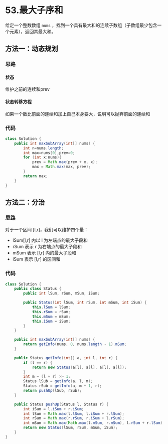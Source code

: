 # 53.最大子序和

给定一个整数数组 `nums` ，找到一个具有最大和的连续子数组（子数组最少包含一个元素），返回其最大和。

## 方法一：动态规划

### 思路

#### 状态

维护之前的连续和prev

#### 状态转移方程

如果一个数比前面的连续和加上自己本身要大，说明可以抛弃前面的连续和

### 代码

```java
class Solution {
    public int maxSubArray(int[] nums) {
        int n=nums.length;
        int max=nums[0],prev=0;
        for (int x:nums){
            prev = Math.max(prev + x, x);
            max = Math.max(max, prev);
        }
        return max;
    }
}
```

## 方法二：分治

### 思路

对于一个区间 [l,r]，我们可以维护四个量：

- lSum[l,r] 内以 l 为左端点的最大子段和
- rSum 表示 r 为右端点的最大子段和
- mSum 表示 [l,r] 内的最大子段和
- iSum 表示 [l,r] 的区间和

### 代码

```java
class Solution {
    public class Status {
        public int lSum, rSum, mSum, iSum;

        public Status(int lSum, int rSum, int mSum, int iSum) {
            this.lSum = lSum;
            this.rSum = rSum;
            this.mSum = mSum;
            this.iSum = iSum;
        }
    }

    public int maxSubArray(int[] nums) {
        return getInfo(nums, 0, nums.length - 1).mSum;
    }

    public Status getInfo(int[] a, int l, int r) {
        if (l == r) {
            return new Status(a[l], a[l], a[l], a[l]);
        }
        int m = (l + r) >> 1;
        Status lSub = getInfo(a, l, m);
        Status rSub = getInfo(a, m + 1, r);
        return pushUp(lSub, rSub);
    }

    public Status pushUp(Status l, Status r) {
        int iSum = l.iSum + r.iSum;
        int lSum = Math.max(l.lSum, l.iSum + r.lSum);
        int rSum = Math.max(r.rSum, r.iSum + l.rSum);
        int mSum = Math.max(Math.max(l.mSum, r.mSum), l.rSum + r.lSum);
        return new Status(lSum, rSum, mSum, iSum);
    }
}
```

